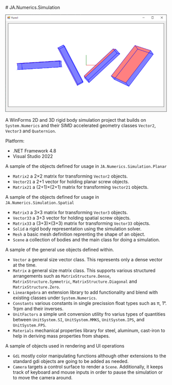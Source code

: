 ﻿﻿# JA.Numerics.Simulation

![scr](2022-01-21-23_33_51-Form1.png)

A WinForms 2D and 3D rigid body simulation project that builds on `System.Numerics` and their SIMD accelerated geometry classes
`Vector2`, `Vector3` and `Quaternion`.

Platform:

- .NET Framework 4.8
- Visual Studio 2022

A sample of the objects defined for usage in `JA.Numerics.Simulation.Planar`

- `Matrix2` a 2×2 matrix for transforming `Vector2` objects.
- `Vector21` a 2+1 vector for holding planar screw objects.
- `Matrix21` a (2+1)×(2+1) matrix for transforming `Vector21` objects.

A sample of the objects defined for usage in `JA.Numerics.Simulation.Spatial`

- `Matrix3` a 3×3 matrix for transforming `Vector3` objects.
- `Vector33` a 3+3 vector for holding spatial screw objects.
- `Matrix33` a (3+3)×(3+3) matrix for transforming `Vector33` objects.
- `Solid` a rigid body representation using the simulation solver.
- `Mesh` a basic mesh definition reprenting the shape of an object.
- `Scene` a collection of bodies and the main class for doing a simulation.

A sample of the general use objects defined within.

- `Vector` a general size vector class. This represents only a dense vector at the time.
- `Matrix` a general size matrix class. This supports various structured arrangements such as `MatrixStructure.Dense`, `MatrixStructure.Symmetric`, `MatrixStructure.Diagonal` and `MatrixStructure.Zero`.
- `LinearAgebra` an extension library to add functionality and blend with existing classes under `System.Numerics`.
- `Constants` various constants in single precission float types such as π, 1°. 1rpm and their inverses.
- `UnitFactors` a simple unit conversion utility fro varius types of quantities between `UnitSystem.SI`, `UnitSystem.MMKS`, `UnitSystem.IPS`, and `UnitSystem.FPS`.
- `Materials` mechanical properties library for steel, aluminum, cast-iron to help in deriving mass properties from shapes.

A sample of objects used in rendering and UI operations

- `Gdi` mostly color manipulating functions although other extensions to the standard gdi objects are going to be added as needed.
- `Camera` targets a control surface to render a `Scene`. Additionally, it keeps track of keyboard and mouse inputs in order to pause the simulation or to move the camera around.
